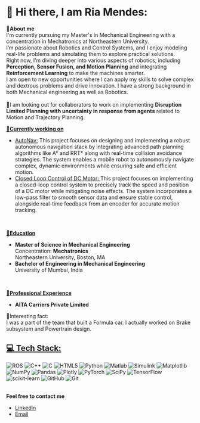 <h1>💫 Hi there, I am Ria Mendes:</h1>
<p><b>🔗About me</b><br>
  I'm currently pursuing my Master's in Mechanical Engineering with a concentration in Mechatronics at Northeastern University.<br>
  I’m passionate about Robotics and Control Systems, and I enjoy modeling real-life problems and simulating them to explore practical solutions.<br>
  Right now, I’m diving deeper into various aspects of robotics, including <b>Perception, Sensor Fusion, and Motion Planning</b> and integrating <b>Reinforcement Learning</b> to make the machines smarter.<br>
  I am open to new opportunities where I can apply my skills to solve complex and dextrous problems and drive innovation. I have a strong background in both Mechanical engineering as well as Robotics.<br><br>
  📣I am looking out for collaborators to work on implementing <b>Disruption Limited Planning with uncertainty in response from agents</b> related to Motion and Trajectory Planning.
</p>

<b><u>🔗Currently working on</u></b>
<ul>
  <li><a href="https://github.com/ria034/AutoNav-Path-Planning-and-Control-for-Autonomous-Navigation.git">AutoNav:</a> This project focuses on designing and implementing a robust autonomous navigation stack by integrating advanced path planning algorithms like A* and RRT* along with real-time collision avoidance strategies. The system enables a mobile robot to autonomously navigate complex, dynamic environments while ensuring safe and efficient motion.</li>
  <li><a href="https://github.com/ria034/DC-Motor-Speed-and-Position-Tracking-.git">Closed Loop Control of DC Motor: </a>This project focuses on implementing a closed-loop control system to precisely track the speed and position of a DC motor while mitigating noise effects. The system incorporates a low-pass filter to smooth sensor data and ensure stable control, alongside real-time feedback from an encoder for accurate motion tracking.</li>
</ul><br>

<b><u>🔗Education</u></b>
<ul>
  <li>
    <b>Master of Science in Mechanical Engineering</b><br>
    Concentration: <b>Mechatronics</b><br>
    Northeastern University, Boston, MA
  </li>
  <li>
    <b>Bachelor of Engineering in Mechanical Engineering</b><br>
    University of Mumbai, India
  </li>
</ul>
<br>

<b><u>🔗Professional Experience</u></b>
<ul>
   <li>
     <b>AITA Carriers Private Limited</b>
   </li>
</ul>

<p>🔗Interesting fact:<br>I was a part of the team that built a Formula car. I actually worked on Brake subsystem and Powertrain design.</p>

<h2><u>💻 Tech Stack:</u></h2>
<img src="https://img.shields.io/badge/ros-%230A0FF9.svg?style=for-the-badge&logo=ros&logoColor=white" alt="ROS">
<img src="https://img.shields.io/badge/c++-%2300599C.svg?style=for-the-badge&logo=c%2B%2B&logoColor=white" alt="C++">
<img src="https://img.shields.io/badge/c-%2300599C.svg?style=for-the-badge&logo=c&logoColor=white" alt="C">
<img src="https://img.shields.io/badge/html5-%23E34F26.svg?style=for-the-badge&logo=html5&logoColor=white" alt="HTML5">
<img src="https://img.shields.io/badge/python-3670A0?style=for-the-badge&logo=python&logoColor=ffdd54" alt="Python">
<img src="https://img.shields.io/badge/Matlab-%23E5C200.svg?style=for-the-badge&logo=Matlab&logoColor=white" alt="Matlab">
<img src="https://img.shields.io/badge/Simulink-%23000000.svg?style=for-the-badge&logo=Simulink&logoColor=white" alt="Simulink">
<img src="https://img.shields.io/badge/Matplotlib-%23ffffff.svg?style=for-the-badge&logo=Matplotlib&logoColor=black" alt="Matplotlib">
<img src="https://img.shields.io/badge/numpy-%23013243.svg?style=for-the-badge&logo=numpy&logoColor=white" alt="NumPy">
<img src="https://img.shields.io/badge/pandas-%23150458.svg?style=for-the-badge&logo=pandas&logoColor=white" alt="Pandas">
<img src="https://img.shields.io/badge/Plotly-%233F4F75.svg?style=for-the-badge&logo=plotly&logoColor=white" alt="Plotly">
<img src="https://img.shields.io/badge/PyTorch-%23EE4C2C.svg?style=for-the-badge&logo=PyTorch&logoColor=white" alt="PyTorch">
<img src="https://img.shields.io/badge/SciPy-%230C55A5.svg?style=for-the-badge&logo=scipy&logoColor=white" alt="SciPy">
<img src="https://img.shields.io/badge/TensorFlow-%23FF6F00.svg?style=for-the-badge&logo=TensorFlow&logoColor=white" alt="TensorFlow">
<img src="https://img.shields.io/badge/scikit--learn-%23F7931E.svg?style=for-the-badge&logo=scikit-learn&logoColor=white" alt="scikit-learn">
<img src="https://img.shields.io/badge/github-%23121011.svg?style=for-the-badge&logo=github&logoColor=white" alt="GitHub">
<img src="https://img.shields.io/badge/git-%23F05033.svg?style=for-the-badge&logo=git&logoColor=white" alt="Git">
<br><br>

<b>Feel free to contact me</b>
<ul>
  <li><a href="http://www.linkedin.com/in/riamendes">LinkedIn</a></li>
  <li><a href="mailto:riamendes1752@gmail.com">Email</a></li>
</ul>
